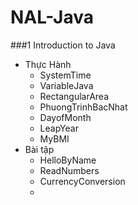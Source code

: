 # NAL-Java
###1 Introduction to Java
+ Thực Hành
  + SystemTime 
  + VariableJava
  + RectangularArea
  + PhuongTrinhBacNhat
  + DayofMonth
  + LeapYear
  + MyBMI
+ Bài tập
  + HelloByName
  + ReadNumbers
  + CurrencyConversion
  + 